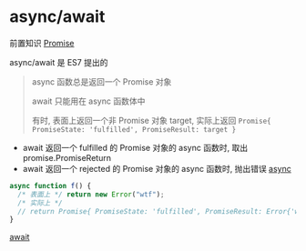 # async/await

前置知识 [Promise](./README.md)

async/await 是 ES7 提出的

> async 函数总是返回一个 Promise 对象
>
> await 只能用在 async 函数体中
>
> 有时, 表面上返回一个非 Promise 对象 target, 实际上返回 `Promise{ PromiseState: 'fulfilled', PromiseResult: target }`

- await 返回一个 fulfilled 的 Promise 对象的 async 函数时, 取出 promise.PromiseReturn
- await 返回一个 rejected 的 Promise 对象的 async 函数时, 抛出错误
  [async](./async.js)

```js
async function f() {
  /* 表面上 */ return new Error("wtf");
  /* 实际上 */
  // return Promise{ PromiseState: 'fulfilled', PromiseResult: Error{'wtf'} }
}
```

[await](./await.js)
